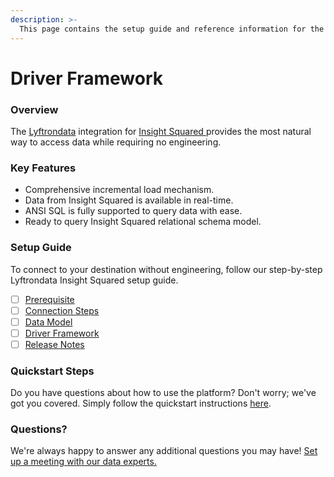 ```yaml
---
description: >-
  This page contains the setup guide and reference information for the Insight Squared source connector.
---
```


# Driver Framework

### Overview

The [Lyftrondata](https://www.lyftrondata.com/) integration for [Insight Squared](https://www.lyftrondata.com/integration/insight-squared/)[ ](https://www.lyftrondata.com/integration/insight-squared/)provides the most natural way to access data while requiring no engineering.

### Key Features

* Comprehensive incremental load mechanism.
* Data from Insight Squared is available in real-time.&#x20;
* ANSI SQL is fully supported to query data with ease.
* Ready to query Insight Squared relational schema model.

### Setup Guide

To connect to your destination without engineering, follow our step-by-step Lyftrondata Insight Squared setup guide.

* [ ] [Prerequisite](../../marketing-analytics/insight-squared/prerequisite.md)
* [ ] [Connection Steps](../../marketing-analytics/insight-squared/connection-steps.md)
* [ ] [Data Model](../../marketing-analytics/insight-squared/data-model/)
* [ ] [Driver Framework](../../marketing-analytics/insight-squared/driver-framework/)
* [ ] [Release Notes](../../marketing-analytics/insight-squared/release-notes.md)

### Quickstart Steps

Do you have questions about how to use the platform? Don't worry; we've got you covered. Simply follow the quickstart instructions [here](../../../quickstart-steps.md).

### Questions? <a href="#questions" id="questions"></a>

We're always happy to answer any additional questions you may have! [Set up a meeting with our data experts.](https://www.lyftrondata.com/book-a-meeting/)


